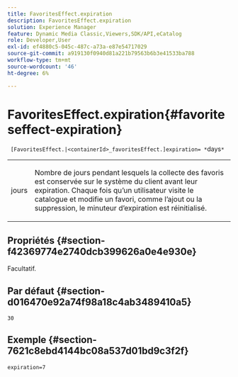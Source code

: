 ```yaml
---
title: FavoritesEffect.expiration
description: FavoritesEffect.expiration
solution: Experience Manager
feature: Dynamic Media Classic,Viewers,SDK/API,eCatalog
role: Developer,User
exl-id: ef4880c5-045c-487c-a73a-e87e54717029
source-git-commit: a919130f0940d81a221b79563b6b3e41533ba788
workflow-type: tm+mt
source-wordcount: '46'
ht-degree: 6%

---
```


# FavoritesEffect.expiration{#favoriteseffect-expiration}

` [FavoritesEffect.|<containerId>_favoritesEffect.]expiration= *`days`*`

<table id="table_2B109D2F91E64B5382B31921C3780FA5"> 
 <tbody> 
  <tr> 
   <td colname="col1"> <p><span class="codeph"><span class="varname"> jours</span></span> </p> </td> 
   <td colname="col2"> <p> Nombre de jours pendant lesquels la collecte des favoris est conservée sur le système du client avant leur expiration. Chaque fois qu’un utilisateur visite le catalogue et modifie un favori, comme l’ajout ou la suppression, le minuteur d’expiration est réinitialisé. </p> </td> 
  </tr> 
 </tbody> 
</table>

## Propriétés {#section-f42369774e2740dcb399626a0e4e930e}

Facultatif.

## Par défaut {#section-d016470e92a74f98a18c4ab3489410a5}

`30`

## Exemple {#section-7621c8ebd4144bc08a537d01bd9c3f2f}

`expiration=7`
